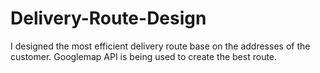 # Delivery-Route-Design
I designed the most efficient delivery route base on the addresses of the customer. Googlemap API is being used to create the best route.
